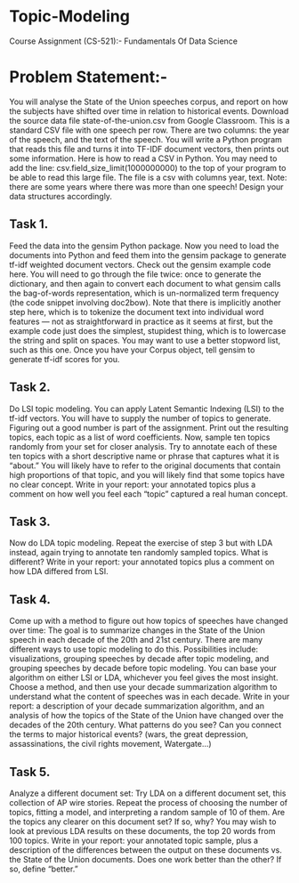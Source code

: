 # Topic-Modeling
Course Assignment (CS-521):- Fundamentals Of Data Science


# Problem Statement:-

You will analyse the State of the Union speeches corpus, and
report on how the subjects have shifted over time in relation to historical events.
Download the source data file state-of-the-union.csv from Google Classroom. This is a standard CSV file with
one speech per row. There are two columns: the year of the speech, and the text of the speech. You will write
a Python program that reads this file and turns it into TF-IDF document vectors, then prints out some
information. Here is how to read a CSV in Python. You may need to add the line:
csv.field_size_limit(1000000000) to the top of your program to be able to read this large file.
The file is a csv with columns year, text. Note: there are some years where there was more than one speech!
Design your data structures accordingly.

## Task 1. 
Feed the data into the gensim Python package. Now you need to load the documents into Python and
feed them into the gensim package to generate tf-idf weighted document vectors. Check out the
gensim example code here. You will need to go through the file twice: once to generate the
dictionary, and then again to convert each document to what gensim calls the bag-of-words
representation, which is un-normalized term frequency (the code snippet involving doc2bow).
Note that there is implicitly another step here, which is to tokenize the document text into individual
word features — not as straightforward in practice as it seems at first, but the example code just does
the simplest, stupidest thing, which is to lowercase the string and split on spaces. You may want to
use a better stopword list, such as this one. Once you have your Corpus object, tell gensim to
generate tf-idf scores for you.

## Task 2. 
Do LSI topic modeling. You can apply Latent Semantic Indexing (LSI) to the tf-idf vectors. You will have
to supply the number of topics to generate. Figuring out a good number is part of the assignment.
Print out the resulting topics, each topic as a list of word coefficients. Now, sample ten topics
randomly from your set for closer analysis. Try to annotate each of these ten topics with a short
descriptive name or phrase that captures what it is “about.” You will likely have to refer to the original
documents that contain high proportions of that topic, and you will likely find that some topics have
no clear concept. Write in your report: your annotated topics plus a comment on how well you feel
each “topic” captured a real human concept.

## Task 3. 
Now do LDA topic modeling. Repeat the exercise of step 3 but with LDA instead, again trying to
annotate ten randomly sampled topics. What is different? Write in your report: your annotated
topics plus a comment on how LDA differed from LSI.


## Task 4.
Come up with a method to figure out how topics of speeches have changed over time: The goal is to
summarize changes in the State of the Union speech in each decade of the 20th and 21st century.
There are many different ways to use topic modeling to do this. Possibilities include: visualizations,
grouping speeches by decade after topic modeling, and grouping speeches by decade before topic
modeling. You can base your algorithm on either LSI or LDA, whichever you feel gives the most
insight. Choose a method, and then use your decade summarization algorithm to understand what
the content of speeches was in each decade.
Write in your report: a description of your decade summarization algorithm, and an analysis of how
the topics of the State of the Union have changed over the decades of the 20th century. What
patterns do you see? Can you connect the terms to major historical events? (wars, the great
depression, assassinations, the civil rights movement, Watergate...)


## Task 5. 

Analyze a different document set: Try LDA on a different document set, this collection of AP wire
stories. Repeat the process of choosing the number of topics, fitting a model, and interpreting a
random sample of 10 of them. Are the topics any clearer on this document set? If so, why? You may
wish to look at previous LDA results on these documents, the top 20 words from 100 topics. Write in
your report: your annotated topic sample, plus a description of the differences between the output
on these documents vs. the State of the Union documents. Does one work better than the other? If
so, define “better.”
